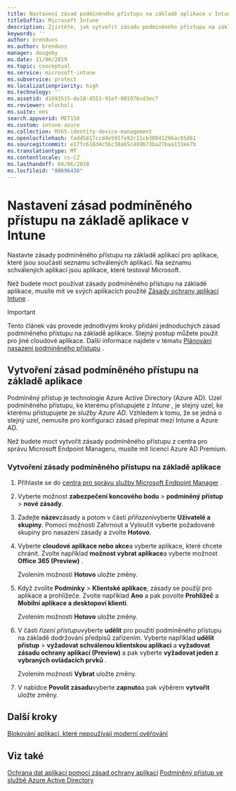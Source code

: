 ```yaml
---
title: Nastavení zásad podmíněného přístupu na základě aplikace v Intune
titleSuffix: Microsoft Intune
description: Zjistěte, jak vytvořit zásadu podmíněného přístupu na základě aplikace v Intune.
keywords: ''
author: brenduns
ms.author: brenduns
manager: dougeby
ms.date: 11/06/2019
ms.topic: conceptual
ms.service: microsoft-intune
ms.subservice: protect
ms.localizationpriority: high
ms.technology: ''
ms.assetid: d1693515-de18-4553-91ef-801976cd3ec7
ms.reviewer: elocholi
ms.suite: ems
search.appverid: MET150
ms.custom: intune-azure
ms.collection: M365-identity-device-management
ms.openlocfilehash: fadd5817ccd4e591fe92c11cb30041296ac85d61
ms.sourcegitcommit: e17fc618d4c56c38a65c489b73ba27baa133ee7b
ms.translationtype: MT
ms.contentlocale: cs-CZ
ms.lasthandoff: 04/06/2020
ms.locfileid: "80696436"
---
```

# <a name="set-up-app-based-conditional-access-policies-with-intune"></a>Nastavení zásad podmíněného přístupu na základě aplikace v Intune

Nastavte zásady podmíněného přístupu na základě aplikací pro aplikace, které jsou součástí seznamu schválených aplikací. Na seznamu schválených aplikací jsou aplikace, které testoval Microsoft.

Než budete moct používat zásady podmíněného přístupu na základě aplikace, musíte mít ve svých aplikacích použité [Zásady ochrany aplikací Intune](../apps/app-protection-policies.md) .

> [!IMPORTANT]
> Tento článek vás provede jednotlivými kroky přidání jednoduchých zásad podmíněného přístupu na základě aplikace. Stejný postup můžete použít pro jiné cloudové aplikace. Další informace najdete v tématu [Plánování nasazení podmíněného přístupu](https://docs.microsoft.com/azure/active-directory/conditional-access/plan-conditional-access) .

## <a name="create-app-based-conditional-access-policies"></a>Vytvoření zásad podmíněného přístupu na základě aplikace

Podmíněný přístup je technologie Azure Active Directory (Azure AD). Uzel podmíněného přístupu, ke kterému přistupujete z *Intune* , je stejný uzel, ke kterému přistupujete ze *služby Azure AD*. Vzhledem k tomu, že se jedná o stejný uzel, nemusíte pro konfiguraci zásad přepínat mezi Intune a Azure AD.

Než budete moct vytvořit zásady podmíněného přístupu z centra pro správu Microsoft Endpoint Manageru, musíte mít licenci Azure AD Premium.

### <a name="to-create-an-app-based-conditional-access-policy"></a>Vytvoření zásady podmíněného přístupu na základě aplikace

1. Přihlaste se do [centra pro správu služby Microsoft Endpoint Manager](https://go.microsoft.com/fwlink/?linkid=2109431) .

2. Vyberte možnost **zabezpečení koncového bodu** > **podmíněný přístup** > **nové zásady**.

3. Zadejte **název**zásady a potom v části *přiřazení*vyberte **Uživatelé a skupiny**. Pomocí možností Zahrnout a Vyloučit vyberte požadované skupiny pro nasazení zásady a zvolte **Hotovo**.

4. Vyberte **cloudové aplikace nebo akce**a vyberte aplikace, které chcete chránit. Zvolte například **možnost vybrat aplikace**a vyberte možnost **Office 365 (Preview)** .

   Zvolením možnosti **Hotovo** uložte změny.

5. Když zvolíte **Podmínky** > **Klientské aplikace**, zásady se použijí pro aplikace a prohlížeče. Zvolte například **Ano** a pak povolte **Prohlížeč** a **Mobilní aplikace a desktopoví klienti**.

   Zvolením možnosti **Hotovo** uložte změny.

6. V části *řízení přístupu*vyberte **udělit** pro použití podmíněného přístupu na základě dodržování předpisů zařízením. Vyberte například **udělit přístup** > **vyžadovat schválenou klientskou aplikaci** a **vyžadovat zásadu ochrany aplikací (Preview)** a pak vyberte **vyžadovat jeden z vybraných ovládacích prvků** .

   Zvolením možnosti **Vybrat** uložte změny.

7. V nabídce **Povolit zásadu**vyberte **zapnuto**a pak výběrem **vytvořit** uložte změny.





## <a name="next-steps"></a>Další kroky
[Blokování aplikací, které nepoužívají moderní ověřování](app-modern-authentication-block.md)

## <a name="see-also"></a>Viz také

[Ochrana dat aplikací pomocí zásad ochrany aplikací](../apps/app-protection-policies.md)
[Podmíněný přístup ve službě Azure Active Directory](https://docs.microsoft.com/azure/active-directory/active-directory-conditional-access)
